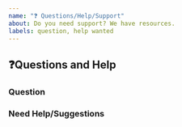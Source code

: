 ```yaml
---
name: "❓ Questions/Help/Support"
about: Do you need support? We have resources.
labels: question, help wanted
---
```


## ❓Questions and Help

### Question 

<!-- Describe your question or doubts if you have any in concise manner -->

### Need Help/Suggestions

<!-- If you want to do more and need directions, describe that here -->